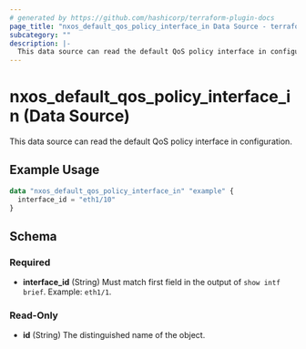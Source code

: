 ```yaml
---
# generated by https://github.com/hashicorp/terraform-plugin-docs
page_title: "nxos_default_qos_policy_interface_in Data Source - terraform-provider-nxos"
subcategory: ""
description: |-
  This data source can read the default QoS policy interface in configuration.
---
```


# nxos_default_qos_policy_interface_in (Data Source)

This data source can read the default QoS policy interface in configuration.

## Example Usage

```terraform
data "nxos_default_qos_policy_interface_in" "example" {
  interface_id = "eth1/10"
}
```

<!-- schema generated by tfplugindocs -->
## Schema

### Required

- **interface_id** (String) Must match first field in the output of `show intf brief`. Example: `eth1/1`.

### Read-Only

- **id** (String) The distinguished name of the object.


